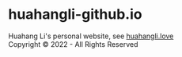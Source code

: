 # huahangli-github.io
Huahang Li's personal website, see [huahangli.love](huahangli.love)
<br>
Copyright © 2022 - All Rights Reserved 
